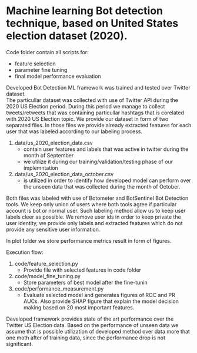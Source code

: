 # Machine learning Bot detection technique, based on United States election dataset (2020).

Code folder contain all scripts for:
- feature selection 
- parameter fine tuning
- final model performance evaluation

Developed Bot Detection ML framework was trained and tested over Twitter dataset.\
The particullar dataset was collected with use of Twitter API during the 2020 US Election period. During this period we manage to collect tweets/retweets that was containing particullar hashtags that is corelated with 2020 US Election topic.
We provide our dataset in form of two separated files. In those files we provide already extracted features for each user that was labeled according to our labeling process.

1. data/us_2020_election_data.csv 
   - contain user features and labels that was active in twitter during the month of September
   - we utilize it during our training/validation/testing phase of our implemntation
2. data/us_2020_election_data_october.csv 
   - is utilized in order to identify how developed model can perform over the unseen data that was collected during the month of October.

Both files was labeled with use of Botometer and BotSentinel Bot Detection tools. We keep only union of users where both tools agree if particular account is bot or normal user. Such labeling method allow us to keep user labels cleer as possible.
We remove user ids in order to keep private the user identity, we provide only labels and extracted features which do not provide any sensitive user information.

In plot folder we store performance metrics result in form of figures. 


Execution flow:
1. code/feature_selection.py
   - Provide file with selected features in code folder
2. code/model_fine_tuning.py
   - Store parameters of best model after the fine-tunin
3. code/performance_measurement.py
   - Evaluate selected model and generates figures of ROC and PR AUCs. Also provide SHAP figure that explain the model decision making based on 20 most important features.

Developed framework provides state of the art performance over the Twitter US Election data. Based on the performance of unseen data we assume that is possible utilization of developed method over data more that one moth after of training data, since the performance drop is not significant.


 
